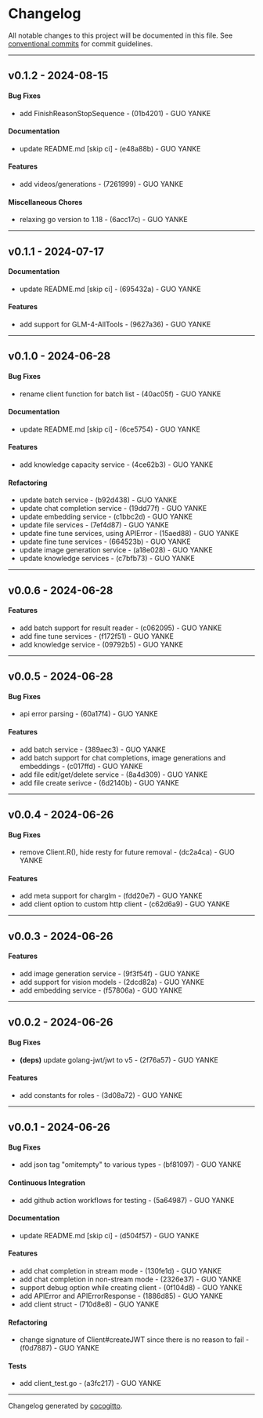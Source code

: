 # Changelog
All notable changes to this project will be documented in this file. See [conventional commits](https://www.conventionalcommits.org/) for commit guidelines.

- - -
## v0.1.2 - 2024-08-15
#### Bug Fixes
- add FinishReasonStopSequence - (01b4201) - GUO YANKE
#### Documentation
- update README.md [skip ci] - (e48a88b) - GUO YANKE
#### Features
- add videos/generations - (7261999) - GUO YANKE
#### Miscellaneous Chores
- relaxing go version to 1.18 - (6acc17c) - GUO YANKE

- - -

## v0.1.1 - 2024-07-17
#### Documentation
- update README.md [skip ci] - (695432a) - GUO YANKE
#### Features
- add support for GLM-4-AllTools - (9627a36) - GUO YANKE

- - -

## v0.1.0 - 2024-06-28
#### Bug Fixes
- rename client function for batch list - (40ac05f) - GUO YANKE
#### Documentation
- update README.md [skip ci] - (6ce5754) - GUO YANKE
#### Features
- add knowledge capacity service - (4ce62b3) - GUO YANKE
#### Refactoring
- update batch service - (b92d438) - GUO YANKE
- update chat completion service - (19dd77f) - GUO YANKE
- update embedding service - (c1bbc2d) - GUO YANKE
- update file services - (7ef4d87) - GUO YANKE
- update fine tune services, using APIError - (15aed88) - GUO YANKE
- update fine tune services - (664523b) - GUO YANKE
- update image generation service - (a18e028) - GUO YANKE
- update knowledge services - (c7bfb73) - GUO YANKE

- - -

## v0.0.6 - 2024-06-28
#### Features
- add batch support for result reader - (c062095) - GUO YANKE
- add fine tune services - (f172f51) - GUO YANKE
- add knowledge service - (09792b5) - GUO YANKE

- - -

## v0.0.5 - 2024-06-28
#### Bug Fixes
- api error parsing - (60a17f4) - GUO YANKE
#### Features
- add batch service - (389aec3) - GUO YANKE
- add batch support for chat completions, image generations and embeddings - (c017ffd) - GUO YANKE
- add file edit/get/delete service - (8a4d309) - GUO YANKE
- add file create serivce - (6d2140b) - GUO YANKE

- - -

## v0.0.4 - 2024-06-26
#### Bug Fixes
- remove Client.R(), hide resty for future removal - (dc2a4ca) - GUO YANKE
#### Features
- add meta support for charglm - (fdd20e7) - GUO YANKE
- add client option to custom http client - (c62d6a9) - GUO YANKE

- - -

## v0.0.3 - 2024-06-26
#### Features
- add image generation service - (9f3f54f) - GUO YANKE
- add support for vision models - (2dcd82a) - GUO YANKE
- add embedding service - (f57806a) - GUO YANKE

- - -

## v0.0.2 - 2024-06-26
#### Bug Fixes
- **(deps)** update golang-jwt/jwt to v5 - (2f76a57) - GUO YANKE
#### Features
- add constants for roles - (3d08a72) - GUO YANKE

- - -

## v0.0.1 - 2024-06-26
#### Bug Fixes
- add json tag "omitempty" to various types - (bf81097) - GUO YANKE
#### Continuous Integration
- add github action workflows for testing - (5a64987) - GUO YANKE
#### Documentation
- update README.md [skip ci] - (d504f57) - GUO YANKE
#### Features
- add chat completion in stream mode - (130fe1d) - GUO YANKE
- add chat completion in non-stream mode - (2326e37) - GUO YANKE
- support debug option while creating client - (0f104d8) - GUO YANKE
- add APIError and APIErrorResponse - (1886d85) - GUO YANKE
- add client struct - (710d8e8) - GUO YANKE
#### Refactoring
- change signature of Client#createJWT since there is no reason to fail - (f0d7887) - GUO YANKE
#### Tests
- add client_test.go - (a3fc217) - GUO YANKE

- - -

Changelog generated by [cocogitto](https://github.com/cocogitto/cocogitto).